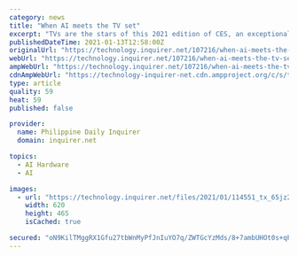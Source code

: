 ```yaml
---
category: news
title: "When AI meets the TV set"
excerpt: "TVs are the stars of this 2021 edition of CES, an exceptionally 100%-virtual edition due to the COVID-19 pandemic."
publishedDateTime: 2021-01-13T12:58:00Z
originalUrl: "https://technology.inquirer.net/107216/when-ai-meets-the-tv-set"
webUrl: "https://technology.inquirer.net/107216/when-ai-meets-the-tv-set"
ampWebUrl: "https://technology.inquirer.net/107216/when-ai-meets-the-tv-set/amp"
cdnAmpWebUrl: "https://technology-inquirer-net.cdn.ampproject.org/c/s/technology.inquirer.net/107216/when-ai-meets-the-tv-set/amp"
type: article
quality: 59
heat: 59
published: false

provider:
  name: Philippine Daily Inquirer
  domain: inquirer.net

topics:
  - AI Hardware
  - AI

images:
  - url: "https://technology.inquirer.net/files/2021/01/114551_tx_65jz2.c86ce133711.w768-620x465.jpg"
    width: 620
    height: 465
    isCached: true

secured: "oN9KilTMggRX1Gfu27tbWnMyPfJnIuYO7q/ZWTGcYzMds/8+7ambUHOt0s+qPDLsBXRZwfZwJw6/MW4F1m8Il4eENy+3lP8m2uQ887Qz3APDlUOtugdICnQqgFwhBDN6lqAMuYGwOHnXmUjoFZhpCTUv1qQsYCoEgSOQGVFjbJnh3cSrE1re75jHYecTEozd9HpVAyVN6EvVLhCuPL6FTEtnKSlp3mmqpOc2hjp9pmwHo7d5UuZKRI91cWb4OObnMWNRgibmE5tbeEn44ahRb0WO6jB612XrWpPy5AHStuYqs1eITbux+QG63NSEWHycdlOGC5gf5wT2P24+AKDE0fSUhEHnsiD6dwYF3zSyVnA=;wpQP3lyUjhaUSBABPBTiyA=="
---
```


